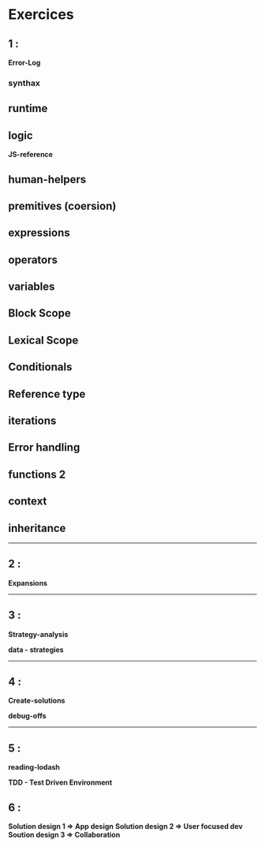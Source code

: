 # Exercices

## 1 : 
__Error-Log__
 ### synthax
 ## runtime
 ## logic
__JS-reference__
 ## human-helpers
 ## premitives (coersion)
 ## expressions
 ## operators
 ## variables
 ## Block Scope
 ## Lexical Scope
 ## Conditionals
 ## Reference type
 ## iterations
 ## Error handling
 ## functions 2
 ## context
 ## inheritance
___
## 2 :
__Expansions__

___
## 3 : 
__Strategy-analysis__

__data - strategies__

___
## 4 : 
__Create-solutions__

__debug-offs__

___
## 5 :
__reading-lodash__

__TDD - Test Driven Environment__

## 6 :
__Solution design 1 => App design__
__Solution design 2 => User focused dev__
__Soution design 3 => Collaboration__


